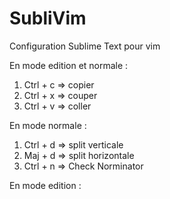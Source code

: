 SubliVim
========

Configuration Sublime Text pour vim

En mode edition et normale :
1. Ctrl + c => copier
2. Ctrl + x => couper
3. Ctrl + v => coller


En mode normale :
1. Ctrl + d => split verticale
2. Maj + d  => split horizontale
3. Ctrl + n => Check Norminator

En mode edition :
